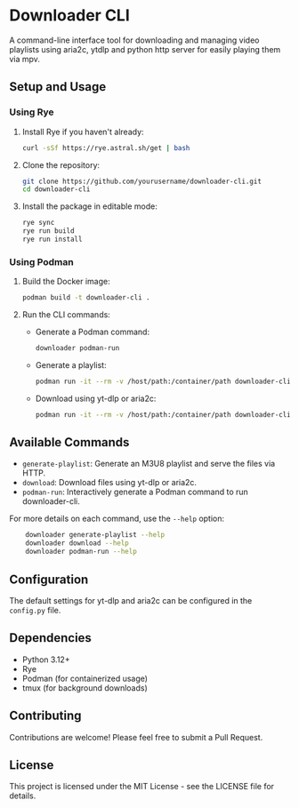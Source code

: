 <!--
 Copyright 2024 tadeasfort
 
 Licensed under the Apache License, Version 2.0 (the "License");
 you may not use this file except in compliance with the License.
 You may obtain a copy of the License at
 
     https://www.apache.org/licenses/LICENSE-2.0
 
 Unless required by applicable law or agreed to in writing, software
 distributed under the License is distributed on an "AS IS" BASIS,
 WITHOUT WARRANTIES OR CONDITIONS OF ANY KIND, either express or implied.
 See the License for the specific language governing permissions and
 limitations under the License.
-->

# Downloader CLI

A command-line interface tool for downloading and managing video playlists using aria2c, ytdlp and python http server for easily playing them via mpv.

## Setup and Usage

### Using Rye

1. Install Rye if you haven't already:

   ```sh
   curl -sSf https://rye.astral.sh/get | bash
   ```

2. Clone the repository:

   ```sh
   git clone https://github.com/yourusername/downloader-cli.git
   cd downloader-cli
   ```

3. Install the package in editable mode:

   ```sh
   rye sync
   rye run build
   rye run install
   ```

### Using Podman

1. Build the Docker image:

   ```sh
   podman build -t downloader-cli .
   ```

2. Run the CLI commands:

   - Generate a Podman command:

     ```sh
     downloader podman-run
     ```

   - Generate a playlist:

     ```sh
     podman run -it --rm -v /host/path:/container/path downloader-cli generate-playlist --directory /container/path
     ```

   - Download using yt-dlp or aria2c:

     ```sh
     podman run -it --rm -v /host/path:/container/path downloader-cli download --path /container/path
     ```

## Available Commands

- `generate-playlist`: Generate an M3U8 playlist and serve the files via HTTP.
- `download`: Download files using yt-dlp or aria2c.
- `podman-run`: Interactively generate a Podman command to run downloader-cli.

For more details on each command, use the `--help` option:

```sh
    downloader generate-playlist --help
    downloader download --help
    downloader podman-run --help
```

## Configuration

The default settings for yt-dlp and aria2c can be configured in the `config.py` file.

## Dependencies

- Python 3.12+
- Rye
- Podman (for containerized usage)
- tmux (for background downloads)

## Contributing

Contributions are welcome! Please feel free to submit a Pull Request.

## License

This project is licensed under the MIT License - see the LICENSE file for details.
